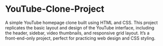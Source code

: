 # YouTube-Clone-Project
A simple YouTube homepage clone built using HTML and CSS. This project replicates the basic layout and design of the YouTube interface, including the header, sidebar, video thumbnails, and responsive grid layout. It’s a front-end-only project, perfect for practicing web design and CSS styling.
